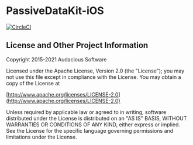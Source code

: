 # PassiveDataKit-iOS

[![CircleCI](https://circleci.com/gh/audacious-software/PassiveDataKit-iOS.svg?style=svg)](https://circleci.com/gh/audacious-software/PassiveDataKit-iOS)

## License and Other Project Information

Copyright 2015-2021 Audacious Software

Licensed under the Apache License, Version 2.0 (the "License"); you may not use this file except in compliance with the License. You may obtain a copy of the License at

[http://www.apache.org/licenses/LICENSE-2.0](http://www.apache.org/licenses/LICENSE-2.0)

Unless required by applicable law or agreed to in writing, software distributed under the License is distributed on an "AS IS" BASIS, WITHOUT WARRANTIES OR CONDITIONS OF ANY KIND, either express or implied. See the License for the specific language governing permissions and limitations under the License.
